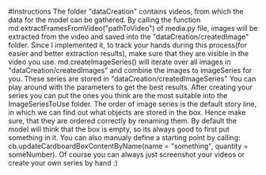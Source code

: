 #Instructions
The folder "dataCreation" contains videos, from which the data for the model can be gathered. By calling the function md.extractFramesFromVideo("pathToVideo") of media.py file, images  will be extracted from the video and saved into the "dataCreation/createdImage" folder. Since I implemented it, to track your hands during this process(for easier and better extraction results), make sure that they are visible in the video you use. md.createImageSeries() will iterate over all images in "dataCreation/createdImages" and combine the images to imageSeries for you. These series are stored in "dataCreation/createdImageSeries" You can play around with the parameters to get the best results. After creating your series you can put the ones you think are the most suitable into the ImageSeriesToUse folder. The order of image series is the default story line, in which we can find out what objects are stored in the box. Hence make sure, that they are ordered correctly by renaming them. By default the model will think that the box is empty, so its always good to first put something in it. You can also manualy define a starting point by calling: cb.updateCardboardBoxContentByName(name = "something", quantity = someNumber). Of course you can always just screenshot your videos or create your own series by hand :) 